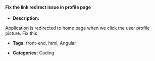 #### Fix the link redirect issue in profile page


- **Description:**

Application is redirected to home page when we click the user profile picture. Fix this

- **Tags:** front-end, html, Angular

- **Categories:** Coding

